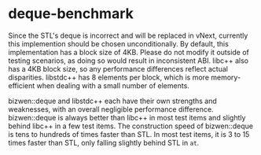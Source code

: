 # deque-benchmark

Since the STL's deque is incorrect and will be replaced in vNext, currently this implemention should be chosen unconditionally. By default, this implementation has a block size of 4KB. Please do not modify it outside of testing scenarios, as doing so would result in inconsistent ABI. libc++ also has a 4KB block size, so any performance differences reflect actual disparities. libstdc++ has 8 elements per block, which is more memory-efficient when dealing with a small number of elements.

bizwen::deque and libstdc++ each have their own strengths and weaknesses, with an overall negligible performance difference. bizwen::deque is always better than libc++ in most test items and slightly behind libc++ in a few test items. The construction speed of bizwen::deque is tens to hundreds of times faster than STL. In most test items, it is 3 to 15 times faster than STL, only falling slightly behind STL in `at`.